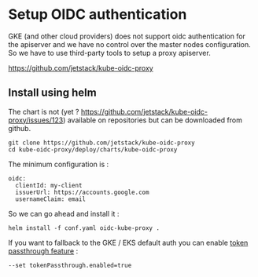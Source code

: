 # Setup OIDC authentication 

GKE (and other cloud providers) does not support oidc authentication for the apiserver and we have no control over the master nodes configuration.  
So we have to use third-party tools to setup a proxy apiserver.  

https://github.com/jetstack/kube-oidc-proxy

## Install using helm

The chart is not (yet ? https://github.com/jetstack/kube-oidc-proxy/issues/123) available on repositories but can be downloaded from github.  

```
git clone https://github.com/jetstack/kube-oidc-proxy
cd kube-oidc-proxy/deploy/charts/kube-oidc-proxy
```

The minimum configuration is :  

```
oidc:
  clientId: my-client
  issuerUrl: https://accounts.google.com
  usernameClaim: email
```

So we can go ahead and install it :  

```
helm install -f conf.yaml oidc-kube-proxy .
```

If you want to fallback to the GKE / EKS default auth you can enable [token passthrough feature](https://github.com/jetstack/kube-oidc-proxy/blob/master/docs/tasks/token-passthrough.md) :  
```
--set tokenPassthrough.enabled=true
```

